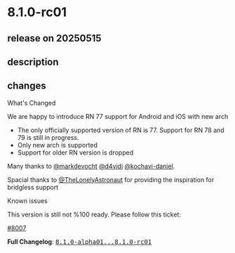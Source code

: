 # 8.1.0-rc01

## release on 20250515
## description
## changes
What's Changed

We are happy to introduce RN 77 support for Android and iOS with new arch

* The only officially supported version of RN is 77. Support for RN 78 and 79 is still in progress.
* Only new arch is supported
* Support for older RN version is dropped

Many thanks to <a class="user-mention notranslate" data-hovercard-type="user" data-hovercard-url="/users/markdevocht/hovercard" data-octo-click="hovercard-link-click" data-octo-dimensions="link_type:self" href="https://github.com/markdevocht">@markdevocht</a> <a class="user-mention notranslate" data-hovercard-type="user" data-hovercard-url="/users/d4vidi/hovercard" data-octo-click="hovercard-link-click" data-octo-dimensions="link_type:self" href="https://github.com/d4vidi">@d4vidi</a> <a class="user-mention notranslate" data-hovercard-type="user" data-hovercard-url="/users/kochavi-daniel/hovercard" data-octo-click="hovercard-link-click" data-octo-dimensions="link_type:self" href="https://github.com/kochavi-daniel">@kochavi-daniel</a>.  

Spacial thanks to <a class="user-mention notranslate" data-hovercard-type="user" data-hovercard-url="/users/TheLonelyAstronaut/hovercard" data-octo-click="hovercard-link-click" data-octo-dimensions="link_type:self" href="https://github.com/TheLonelyAstronaut">@TheLonelyAstronaut</a> for providing the inspiration for bridgless support

Known issues

This version is still not %100 ready. Please follow this ticket:  

<a class="issue-link js-issue-link" data-error-text="Failed to load title" data-id="3028154480" data-permission-text="Title is private" data-url="https://github.com/wix/react-native-navigation/issues/8007" data-hovercard-type="issue" data-hovercard-url="/wix/react-native-navigation/issues/8007/hovercard" href="https://github.com/wix/react-native-navigation/issues/8007">#8007</a>

<strong>Full Changelog</strong>: <a class="commit-link" href="https://github.com/wix/react-native-navigation/compare/8.1.0-alpha01...8.1.0-rc01"><tt>8.1.0-alpha01...8.1.0-rc01</tt></a>


